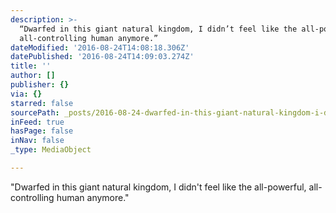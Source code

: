 ```yaml
---
description: >-
  “Dwarfed in this giant natural kingdom, I didn’t feel like the all-powerful,
  all-controlling human anymore.”
dateModified: '2016-08-24T14:08:18.306Z'
datePublished: '2016-08-24T14:09:03.274Z'
title: ''
author: []
publisher: {}
via: {}
starred: false
sourcePath: _posts/2016-08-24-dwarfed-in-this-giant-natural-kingdom-i-didnt-feel-like-t.md
inFeed: true
hasPage: false
inNav: false
_type: MediaObject

---
```

"Dwarfed in this giant natural kingdom, I didn't feel like the all-powerful, all-controlling human anymore."